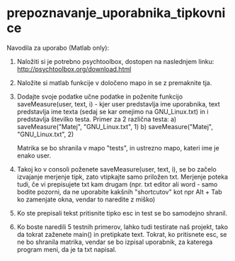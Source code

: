 # prepoznavanje_uporabnika_tipkovnice
Navodila za uporabo (Matlab only):

1. Naložiti si je potrebno psychtoolbox, dostopen na naslednjem linku: http://psychtoolbox.org/download.html

2. Naložite si matlab funkcije v določeno mapo in se z premaknite tja.

3. Dodajte svoje podatke učne podatke in poženite funkcijo saveMeasure(user, text, i) - kjer
        user predstavlja ime uporabnika,
        text predstavlja ime texta (sedaj se kar omejimo na  GNU_Linux.txt) in
        i predstavlja številko testa.
            Primer za 2 različna testa: 
                    a) saveMeasure("Matej",  "GNU_Linux.txt", 1)
                    b) saveMeasure("Matej",  "GNU_Linux.txt", 2)
        
   Matrika se bo shranila v mapo "tests", in ustrezno mapo, kateri ime je enako user.

4.  Takoj ko v consoli poženete saveMeasure(user, text, i), se bo začelo izvajanje merjenje tipk, zato vtipkajte samo priložen txt. 
    Merjenje poteka tudi, če vi prepisujete txt kam drugam (npr. txt editor ali word - samo bodite pozorni, da ne uporabite kakšnih         "shortcutov" kot npr Alt + Tab ko zamenjate okna, vendar to naredite z miško)

5. Ko ste prepisali tekst pritisnite tipko esc in test se bo samodejno shranil.

6. Ko boste naredili 5 testnih primerov, lahko tudi testirate naš projekt, tako da tokrat zaženete main() in
pretipkate
 text. Tokrat, ko pritisnete esc, se ne bo shranila matrika, vendar se bo izpisal uporabnik, za katerega program meni, da je ta txt napisal.
